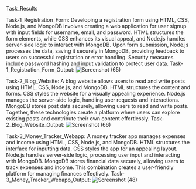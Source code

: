 Task_Results

Task-1_Registration_Form:
Developing a registration form using HTML, CSS, Node.js, and MongoDB involves creating a web application for user signup with input fields for username, email, and password.
HTML structures the form elements, while CSS enhances its visual appeal, and Node.js handles server-side logic to interact with MongoDB.
Upon form submission, Node.js processes the data, saving it securely in MongoDB, providing feedback to users on successful registration or error handling. Security measures include password hashing and input validation to protect user data.
Task-1_Registration_Form_Output:
![Screenshot (65)](https://github.com/Charansaiponugoti/BHARAT-INTERN/assets/160638909/46404cc2-dca5-4c7d-8923-a7e176e0457a)

Task-2_Blog_Website:
A blog website allows users to read and write posts using HTML, CSS, Node.js, and MongoDB.
HTML structures the content and forms.
CSS styles the website for a visually appealing experience.
Node.js manages the server-side logic, handling user requests and interactions.
MongoDB stores post data securely, allowing users to read and write posts.
Together, these technologies create a platform where users can explore existing posts and contribute their own content effortlessly.
Task-2_Blog_Website_Output:
![Screenshot (66)](https://github.com/Charansaiponugoti/BHARAT-INTERN/assets/160638909/04501571-e59c-4524-9eb7-0a47b3c01c34)

Task-3_Money_Tracker_Webapp:
A money tracker app manages expenses and income using HTML, CSS, Node.js, and MongoDB.
HTML structures the interface for inputting data.
CSS styles the app for an appealing layout.
Node.js handles server-side logic, processing user input and interacting with MongoDB.
MongoDB stores financial data securely, allowing users to track expenses and income.
This combination creates a user-friendly platform for managing finances effectively.
Task-3_Money_Tracker_Webapp_Output:
![Screenshot (48)](https://github.com/Charansaiponugoti/BHARAT-INTERN/assets/160638909/d93f0e68-8712-419d-ab30-eeb5976b78df)








